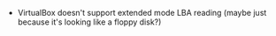 * VirtualBox doesn't support extended mode LBA reading (maybe just because it's looking like a floppy disk?)
